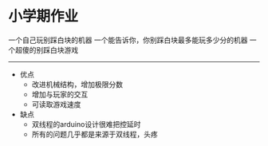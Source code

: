 # 小学期作业

一个自己玩别踩白块的机器
一个能告诉你，你别踩白块最多能玩多少分的机器
一个超傻的别踩白块游戏

---------------------------------


* 优点
  * 改进机械结构，增加极限分数
  * 增加与玩家的交互
  * 可读取游戏速度
* 缺点
  * 双线程的arduino设计很难把控延时
  * 所有的问题几乎都是来源于双线程，头疼
  
